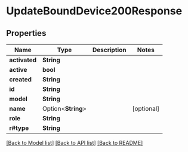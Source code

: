 # UpdateBoundDevice200Response

## Properties

Name | Type | Description | Notes
------------ | ------------- | ------------- | -------------
**activated** | **String** |  | 
**active** | **bool** |  | 
**created** | **String** |  | 
**id** | **String** |  | 
**model** | **String** |  | 
**name** | Option<**String**> |  | [optional]
**role** | **String** |  | 
**r#type** | **String** |  | 

[[Back to Model list]](../README.md#documentation-for-models) [[Back to API list]](../README.md#documentation-for-api-endpoints) [[Back to README]](../README.md)


